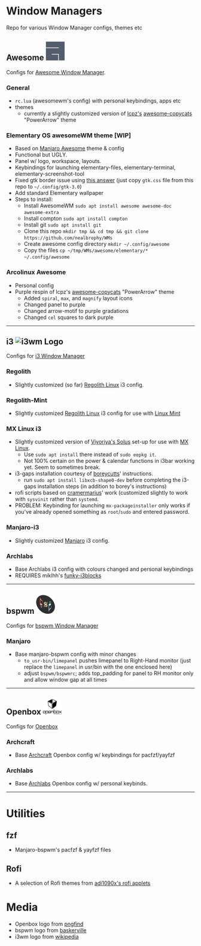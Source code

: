 # Window Managers

Repo for various Window Manager configs, themes etc

## Awesome ![AwesomeWM Logo](https://github.com/nealbrophy/WMs/blob/master/media/wm-logos/awesome.png)

Configs for [Awesome Window Manager](https://awesomewm.org/).

### General

- `rc.lua` (awesomewm's config) with personal keybindings, apps etc
- themes
  - currently a slightly customized version of [lcpz's](https://github.com/lcpz) [awesome-copycats](https://github.com/lcpz/awesome-copycats) "PowerArrow" theme

### Elementary OS awesomeWM theme [WIP]

- Based on [Manjaro Awesome](https://manjaro.org/downloads/community/awesome/) theme & config
- Functional but UGLY.
- Panel w/ logo, workspace, layouts.
- Keybindings for launching elementary-files, elementary-terminal, elementary-screenshot-tool
- Fixed gtk border issue using [this answer](https://elementaryos.stackexchange.com/a/24053) (just copy `gtk.css` file from this repo to `~/.config/gtk-3.0`)
- Add standard Elementary wallpaper
- Steps to install:
	- Install AwesomeWM `sudo apt install awesome awesome-doc awesome-extra`
	- Install compton `sudo apt install compton`
	- Install git `sudo apt install git`
	- Clone this repo `mkdir tmp && cd tmp && git clone https://github.com/nealbrophy/WMs`
	- Create awesome config directory `mkdir ~/.config/awesome`
	- Copy the files `cp ~/tmp/WMs/awesome/elementary/* ~/.config/awesome`

### Arcolinux Awesome

- Personal config
- Purple respin of lcpz's [awesome-copycats](https://github.com/lcpz/awesome-copycats) "PowerArrow" theme
	- Added `spiral`, `max`, and `magnify` layout icons
	- Changed panel to purple
	- Changed arrow-motif to purple gradations
	- Changed `cel` squares to dark purple

***

## i3 ![i3wm Logo](https://github.com/nealbrophy/WMs/blob/master/media/wm-logos/i3wm.png)

Configs for [i3 Window Manager](https://i3wm.org/)

### Regolith

- Slightly customized (so far) [Regolith Linux](https://regolith-linux.org/) i3 config.

### Regolith-Mint

- Slightly customized [Regolith Linux](https://regolith-linux.org/) i3 config for use with [Linux Mint](https://linuxmint.com/)

### MX Linux i3

- Slightly customized version of [Viyoriya's Solus](https://viyoriya.github.io/posts/solus-i3wm/) set-up for use with [MX Linux](https://mxlinux.org/).
	- Use `sudo apt install` there instead of `sudo eopkg it`.
	- Not 100% certain on the power & calendar functions in i3bar working yet. Seem to sometimes break.
- i3-gaps installation courtesy of [boreycutts](https://gist.github.com/boreycutts/6417980039760d9d9dac0dd2148d4783)' instructions.
	- run `sudo apt install libxcb-shape0-dev` before completing the i3-gaps installation steps (in addition to borey's instructions)
- rofi scripts based on [cramermarius](https://github.com/cramermarius/rofi-menus)' work (customized slightly to work with `sysvinit` rather than `systemd`.
- PROBLEM: Keybinding for launching `mx-packageinstaller` only works if you've already opened something as `root`/`sudo` and entered password.

### Manjaro-i3

- Slightly customized [Manjaro](https://manjaro.org/) i3 config.

### Archlabs

- Base Archlabs i3 config with colours changed and personal keybindings
- REQUIRES miklhh's [funky-i3blocks](https://github.com/miklhh/i3blocks-config)

***

## bspwm ![Bspwm Logo](https://github.com/nealbrophy/WMs/blob/master/media/wm-logos/bspwm.png)

Configs for [bspwm Window Manager](https://github.com/baskerville/bspwm)

### Manjaro

- Base manjaro-bspwm config with minor changes
	- `to_usr-bin/limepanel` pushes limepanel to Right-Hand monitor (just replace the `limepanel` in usr/bin with the one enclosed here)
	- adjust `bspwm/bspwmrc`; adds top_padding for panel to RH monitor only and allow window gap at all times


***

## Openbox ![Openbox Logo](https://github.com/nealbrophy/WMs/blob/master/media/wm-logos/openbox.png)

Configs for [Openbox](http://openbox.org/wiki/Main_Page)

### Archcraft

- Base [Archcraft](https://archcraft-os.github.io/) Openbox config w/ keybindings for pacfzf/yayfzf

### Archlabs

- Base [Archlabs](https://archlabslinux.com/) Openbox config w/ personal keybinds.

***

# Utilities

## fzf

- Manjaro-bspwm's pacfzf & yayfzf files

## Rofi

- A selection of Rofi themes from [adi1090x's rofi applets](https://github.com/adi1090x/rofi)


# Media

[awesomelogo]:https://github.com/nealbrophy/WMs/media/wm-logos/awesome.png
[bspwmlogo]:https://github.com/nealbrophy/WMs/media/wm-logos/bspwm.png
[i3wmlogo]:https://github.com/nealbrophy/WMs/media/wm-logos/i3wm.png
[openboxlogo]:https://github.com/nealbrophy/WMs/media/wm-logos/openbox.png

- Openbox logo from [pngfind](https://www.pngfind.com/mpng/bxmmTR_openbox-logo-v2-by-skeletux-openbox-logo-hd/)
- bspwm logo from [baskerville](https://github.com/baskerville/bspwm/issues/495#issuecomment-221929293)
- i3wm logo from [wikipedia](https://en.wikipedia.org/wiki/I3_(window_manager))
